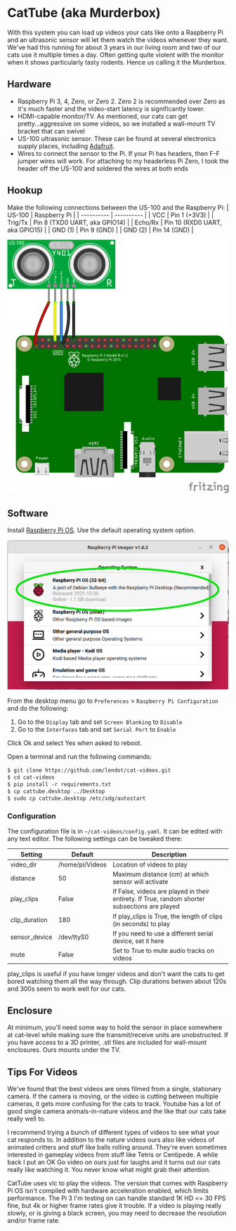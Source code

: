 # CatTube (aka Murderbox)

With this system you can load up videos your cats like onto a Raspberry Pi
and an ultrasonic sensor will let them watch the videos whenever they want.
We've had this running for about 3 years in our living room and two of our
cats use it multiple times a day. Often getting quite violent with the 
monitor when it shows particularly tasty rodents. Hence us calling it the
Murderbox.

## Hardware

- Raspberry Pi 3, 4, Zero, or Zero 2. Zero 2 is recommended over Zero as
it's much faster and the video-start latency is significantly lower.
- HDMI-capable monitor/TV. As mentioned, our cats can get
pretty...aggressive on some videos, so we installed a wall-mount TV bracket
that can swivel
- US-100 ultrasonic sensor. These can be found at several electronics
supply places, including [Adafruit](https://www.adafruit.com/product/4019).
- Wires to connect the sensor to the Pi. If your Pi has headers, then
F-F jumper wires will work. For attaching to my headerless Pi Zero, I
took the header off the US-100 and soldered the wires at both ends

## Hookup

Make the following connections between the US-100 and the Raspberry Pi:
| US-100     | Raspberry Pi |
| ---------- | ---------- |
| VCC        | Pin 1 (+3V3) |
| Trig/Tx    | Pin 8 (TXD0 UART, aka GPIO14) |
| Echo/Rx    | Pin 10 (RXD0 UART, aka GPIO15) |
| GND (1)    | Pin 9 (GND) |
| GND (2)    | Pin 14 (GND) |



![wiring connections between Raspberry Pi and US-100](images/murderbox-hookup.png)

## Software

Install [Raspberry Pi OS](https://www.raspberrypi.com/software/). Use the default operating system option.

![Raspberry Pi OS (32-bit) A port of Debian Bullseye with the Raspberry Pi Desktop (Recommended)](images/os-select.png)

From the desktop menu go to `Preferences` > `Raspberry Pi Configuration` and do the following:
1. Go to the `Display` tab and set `Screen Blanking` to `Disable`
2. Go to the `Interfaces` tab and set `Serial Port` to `Enable` 

Click Ok and select Yes when asked to reboot.


Open a terminal and run the following commands:
```
$ git clone https://github.com/lendot/cat-videos.git
$ cd cat-videos
$ pip install -r requirements.txt
$ cp cattube.desktop ../Desktop
$ sudo cp cattube.desktop /etc/xdg/autostart
```

### Configuration
The configuration file is in `~/cat-videos/config.yaml`. It can be edited with any text editor. The following settings can be tweaked there:

| Setting      | Default                  | Description |
| -------      | -------                  | ----------- |
| video_dir    | /home/pi/Videos          | Location of videos to play |
| distance     | 50                       | Maximum distance (cm) at which sensor will activate | 
| play_clips   | False                    | If False, videos are played in their entirety. If True, random shorter subsections are played |
| clip_duration| 180                      | If play_clips is True, the length of clips (in seconds) to play |
| sensor_device| /dev/ttyS0               | If you need to use a different serial device, set it here |
| mute         | False                    | Set to True to mute audio tracks on videos |

play_clips is useful if you have longer videos and don't want the cats to get bored watching them all the way through.
Clip durations betwen about 120s and 300s seem to work well for our cats.

## Enclosure

At minimum, you'll need some way to hold the sensor in place somewhere
at cat-level while making sure the transmit/receive units are unobstructed.
If you have access to a 3D printer, .stl files are
included for wall-mount enclosures. Ours mounts under the TV.


## Tips For Videos
We've found that the best videos are ones filmed from a single, stationary camera. If the camera is moving,
or the video is cutting between multiple cameras, it gets more confusing for the cats to track. Youtube has
a lot of good single camera animals-in-nature videos and the like that our cats take really well to.

I recommend trying a bunch of different types of videos to see what your cat responds to. 
In addition to the nature videos ours also like videos of animated critters and stuff like balls rolling around.
They're even sometimes interested in gameplay videos from stuff like Tetris or Centipede.
A while back I put an OK Go video on ours just for laughs and it turns out our cats really like watching it.
You never know what might grab their attention.

CatTube uses vlc to play the videos. The version that comes with Raspberry Pi OS isn't 
compiled with hardware acceleration enabled, which limits performance.
The Pi 3 I'm testing on can handle standard 1K HD <= 30 FPS fine, but 4k or higher
frame rates give it trouble. If a video is playing really slowly, or is giving
a black screen, you may need to decrease the resolution and/or frame rate.
